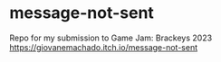 # message-not-sent

Repo for my submission to Game Jam: Brackeys 2023
https://giovanemachado.itch.io/message-not-sent
